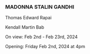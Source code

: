 ### MADONNA STALIN GANDHI
Thomas Edward Rapai

Kendall Martin Bab

On view: Feb 2nd - Feb 23rd, 2024

Opening: Friday Feb 2nd, 2024 at 4pm
